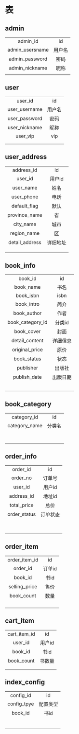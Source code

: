 # 表

## admin

|                 |        |
| :-------------: | :----: |
|    admin_id     |   id   |
| admin_usersname | 用户名 |
| admin_password  |  密码  |
| admin_nickname  |  昵称  |
|                 |        |

## user

|               |        |
| :-----------: | :----: |
|    user_id    |   id   |
| user_username | 用户名 |
| user_password |  密码  |
| user_nickname |  昵称  |
|   user_vip    |  vip   |
|               |        |
|               |        |

## user_address

|                |          |
| :------------: | :------: |
|   address_id   |    id    |
|    user_id     |  用户id  |
|   user_name    |   姓名   |
|   user_phone   |   电话   |
|  default_flag  |   默认   |
| province_name  |    省    |
|   city_name    |   城市   |
|  region_name   |    区    |
| detail_address | 详细地址 |
|                |          |
|                |          |
|                |          |

## book_info

|                  |          |
| :--------------: | :------: |
|     book_id      |    id    |
|    book_name     |   书名   |
|    book_isbn     |   isbn   |
|    book_intro    |   简介   |
|   book_author    |   作者   |
| book_category_id |  分类id  |
|    book_cover    |   封面   |
|  detail_content  | 详细信息 |
|  original_price  |   原价   |
|   book_status    |   状态   |
|    publisher     |  出版社  |
|   publish_date   | 出版日期 |
|                  |          |
|                  |          |
|                  |          |
|                  |          |
|                  |          |

## book_category

|               |        |
| :-----------: | :----: |
|  category_id  |   id   |
| category_name | 分类名 |
|               |        |
|               |        |
|               |        |
|               |        |
|               |        |
|               |        |
|               |        |

## order_info

|              |          |
| :----------: | :------: |
|   order_id   |    id    |
|   order_no   |  订单号  |
|   user_id    |  用户id  |
|  address_id  |  地址id  |
| total_price  |   总价   |
| order_status | 订单状态 |
|              |          |
|              |          |
|              |          |
|              |          |
|              |          |
|              |          |
|              |          |
|              |          |

## order_item

|               |        |
| :-----------: | :----: |
| order_item_id |   id   |
|   order_id    | 订单id |
|    book_id    |  书id  |
| selling_price |  售价  |
|  book_count   |  数量  |
|               |        |
|               |        |
|               |        |
|               |        |

## cart_item

|              |        |
| :----------: | :----: |
| cart_item_id |   id   |
|   user_id    | 用户id |
|   book_id    |  书id  |
|  book_count  | 书数量 |
|              |        |
|              |        |

## index_config

|             |          |
| :---------: | :------: |
|  config_id  |    id    |
| config_tpye | 配置类型 |
|   book_id   |   书id   |
|             |          |
|             |          |
|             |          |
|             |          |
|             |          |
|             |          |

